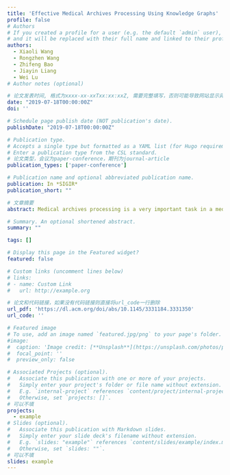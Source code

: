 ```yaml
---
title: 'Effective Medical Archives Processing Using Knowledge Graphs'
profile: false
# Authors
# If you created a profile for a user (e.g. the default `admin` user), write the username (folder name) here
# and it will be replaced with their full name and linked to their profile.
authors:
  - Xiaoli Wang
  - Rongzhen Wang
  - Zhifeng Bao
  - Jiayin Liang
  - Wei Lu
# Author notes (optional)

# 论文发表时间, 格式为xxxx-xx-xxTxx:xx:xxZ, 需要完整填写，否则可能导致网站显示异常
date: "2019-07-18T00:00:00Z"
doi: ''

# Schedule page publish date (NOT publication's date).
publishDate: "2019-07-18T00:00:00Z"

# Publication type.
# Accepts a single type but formatted as a YAML list (for Hugo requirements).
# Enter a publication type from the CSL standard.
# 论文类型，会议为paper-conference，期刊为journal-article
publication_types: ['paper-conference']

# Publication name and optional abbreviated publication name.
publication: In *SIGIR*
publication_short: ""

# 文章摘要
abstract: Medical archives processing is a very important task in a medical information system. It generally consists of three steps medical archives recognition, feature extraction and text classification. In this paper, we focus on empowering the medical archives processing with knowledge graphs. We first build a semantic-rich medical knowledge graph. Then, we recognize texts from medical archives using several popular optical character recognition (OCR) engines, and extract keywords from texts using a knowledge graph based feature extraction algorithm. Third, we define a semantic measure based on knowledge graph to evaluate the similarity between medical texts, and perform the text classification task. This measure can value semantic relatedness between medical documents, to enhance the text classification. We use medical archives collected from real hospitals for validation. The results show that our algorithms can significantly outperform typical baselines that employs only term statistics.

# Summary. An optional shortened abstract.
summary: ""

tags: []

# Display this page in the Featured widget?
featured: false

# Custom links (uncomment lines below)
# links:
# - name: Custom Link
#   url: http://example.org

# 论文和代码链接，如果没有代码链接则直接将url_code一行删除
url_pdf: 'https://dl.acm.org/doi/abs/10.1145/3331184.3331350'
url_code: ''

# Featured image
# To use, add an image named `featured.jpg/png` to your page's folder.
#image:
#  caption: 'Image credit: [**Unsplash**](https://unsplash.com/photos/pLCdAaMFLTE)'
#  focal_point: ''
#  preview_only: false

# Associated Projects (optional).
#   Associate this publication with one or more of your projects.
#   Simply enter your project's folder or file name without extension.
#   E.g. `internal-project` references `content/project/internal-project/index.md`.
#   Otherwise, set `projects: []`.
# 可以不填
projects:
  - example
# Slides (optional).
#   Associate this publication with Markdown slides.
#   Simply enter your slide deck's filename without extension.
#   E.g. `slides: "example"` references `content/slides/example/index.md`.
#   Otherwise, set `slides: ""`.
# 可以不填
slides: example
---
```

